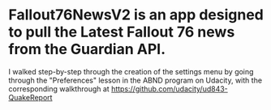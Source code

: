 # Fallout76NewsV2 is an app designed to pull the Latest Fallout 76 news from the Guardian API.

I walked step-by-step through the creation of the settings menu by going through the "Preferences" lesson in the ABND program on Udacity,
with the corresponding walkthrough at https://github.com/udacity/ud843-QuakeReport
